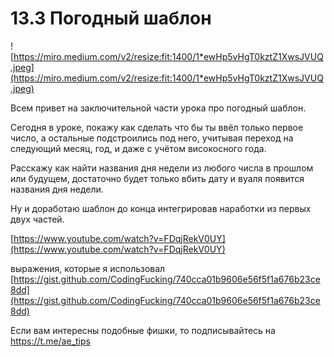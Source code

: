 # 13.3 Погодный шаблон

![https://miro.medium.com/v2/resize:fit:1400/1*ewHp5vHgT0kztZ1XwsJVUQ.jpeg](https://miro.medium.com/v2/resize:fit:1400/1*ewHp5vHgT0kztZ1XwsJVUQ.jpeg)

Всем привет на заключительной части урока про погодный шаблон.

Сегодня в уроке, покажу как сделать что бы ты ввёл только первое число, а остальные подстроились под него, учитывая переход на следующий месяц, год, и даже с учётом високосного года.

Расскажу как найти названия дня недели из любого числа в прошлом или будущем, достаточно будет только вбить дату и вуаля появится названия дня недели.

Ну и доработаю шаблон до конца интегрировав наработки из первых двух частей.

[https://www.youtube.com/watch?v=FDqjRekV0UY](https://www.youtube.com/watch?v=FDqjRekV0UY)

выражения, которые я использовал
[https://gist.github.com/CodingFucking/740cca01b9606e56f5f1a676b23ce8dd](https://gist.github.com/CodingFucking/740cca01b9606e56f5f1a676b23ce8dd)

Если вам интересны подобные фишки, то подписывайтесь на https://t.me/ae_tips
